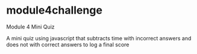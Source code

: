 # module4challenge
Module 4 Mini Quiz


A mini quiz using javascript that subtracts time with incorrect answers and does not with correct answers to log a final score
